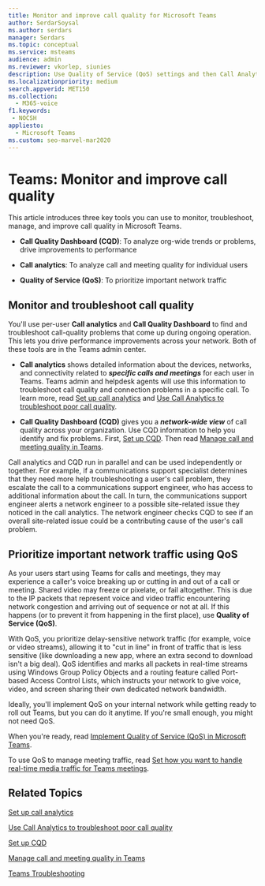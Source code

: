 ```yaml
---
title: Monitor and improve call quality for Microsoft Teams
author: SerdarSoysal
ms.author: serdars
manager: Serdars
ms.topic: conceptual
ms.service: msteams
audience: admin
ms.reviewer: vkorlep, siunies
description: Use Quality of Service (QoS) settings and then Call Analytics and Call Quality Dashboard in Microsoft Teams.
ms.localizationpriority: medium
search.appverid: MET150
ms.collection: 
  - M365-voice
f1.keywords:
 - NOCSH
appliesto: 
  - Microsoft Teams
ms.custom: seo-marvel-mar2020
---
```


# Teams: Monitor and improve call quality

This article introduces three key tools you can use to monitor, troubleshoot, manage, and improve call quality in Microsoft Teams. 

- **Call Quality Dashboard (CQD)**: To analyze org-wide trends or problems, drive improvements to performance

- **Call analytics**: To analyze call and meeting quality for individual users

- **Quality of Service (QoS)**: To prioritize important network traffic



## Monitor and troubleshoot call quality
You'll use per-user **Call analytics** and **Call Quality Dashboard** to find and troubleshoot call-quality problems that come up during ongoing operation. This lets you drive performance improvements across your network. Both of these tools are in the Teams admin center.

 - **Call analytics** shows detailed information about the devices, networks, and connectivity related to  ***specific calls and meetings*** for each user in Teams. Teams admin and helpdesk agents will use this information to troubleshoot call quality and connection problems in a specific call. To learn more, read [Set up call analytics](set-up-call-analytics.md) and [Use Call Analytics to troubleshoot poor call quality](use-call-analytics-to-troubleshoot-poor-call-quality.md).
 
 - **Call Quality Dashboard (CQD)** gives you a ***network-wide view*** of call quality across your organization. Use CQD information to help you identify and fix problems. First, [Set up CQD](turning-on-and-using-call-quality-dashboard.md). Then read [Manage call and meeting quality in Teams](quality-of-experience-review-guide.md).

 Call analytics and CQD run in parallel and can be used independently or together. For example, if a communications support specialist determines that they need more help troubleshooting a user's call problem, they escalate the call to a communications support engineer, who has access to additional information about the call. In turn, the communications support engineer alerts a network engineer to a possible site-related issue they noticed in the call analytics. The network engineer checks CQD to see if an overall site-related issue could be a contributing cause of the user's call problem.


## Prioritize important network traffic using QoS
As your users start using Teams for calls and meetings, they may experience a caller's voice breaking up or cutting in and out of a call or meeting. Shared video may freeze or pixelate, or fail altogether. This is due to the IP packets that represent voice and video traffic encountering network congestion and arriving out of sequence or not at all. If this happens (or to prevent it from happening in the first place), use **Quality of Service (QoS)**. 

With QoS, you prioritize delay-sensitive network traffic (for example, voice or video streams), allowing it to "cut in line" in front of traffic that is less sensitive (like downloading a new app, where an extra second to download isn't a big deal). QoS identifies and marks all packets in real-time streams using Windows Group Policy Objects and a routing feature called Port-based Access Control Lists, which instructs your network to give voice, video, and screen sharing their own dedicated network bandwidth.

Ideally, you'll implement QoS on your internal network while getting ready to roll out Teams, but you can do it anytime. If you're small enough, you might not need QoS.

When you're ready, read [Implement Quality of Service (QoS) in Microsoft Teams](QoS-in-Teams.md).

To use QoS to manage meeting traffic, read [Set how you want to handle real-time media traffic for Teams meetings](meeting-settings-in-teams.md#set-how-you-want-to-handle-real-time-media-traffic-for-teams-meetings).


## Related Topics

[Set up call analytics](set-up-call-analytics.md)

[Use Call Analytics to troubleshoot poor call quality](use-call-analytics-to-troubleshoot-poor-call-quality.md)

[Set up CQD](turning-on-and-using-call-quality-dashboard.md)

[Manage call and meeting quality in Teams](quality-of-experience-review-guide.md)

[Teams Troubleshooting](/MicrosoftTeams/troubleshoot/teams)
